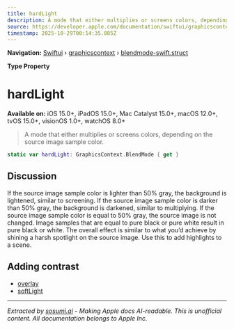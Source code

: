 ```yaml
---
title: hardLight
description: A mode that either multiplies or screens colors, depending on the source image sample color.
source: https://developer.apple.com/documentation/swiftui/graphicscontext/blendmode-swift.struct/hardlight
timestamp: 2025-10-29T00:14:35.885Z
---
```


**Navigation:** [Swiftui](/documentation/swiftui) › [graphicscontext](/documentation/swiftui/graphicscontext) › [blendmode-swift.struct](/documentation/swiftui/graphicscontext/blendmode-swift.struct)

**Type Property**

# hardLight

**Available on:** iOS 15.0+, iPadOS 15.0+, Mac Catalyst 15.0+, macOS 12.0+, tvOS 15.0+, visionOS 1.0+, watchOS 8.0+

> A mode that either multiplies or screens colors, depending on the source image sample color.

```swift
static var hardLight: GraphicsContext.BlendMode { get }
```

## Discussion

If the source image sample color is lighter than 50% gray, the background is lightened, similar to screening. If the source image sample color is darker than 50% gray, the background is darkened, similar to multiplying. If the source image sample color is equal to 50% gray, the source image is not changed. Image samples that are equal to pure black or pure white result in pure black or white. The overall effect is similar to what you’d achieve by shining a harsh spotlight on the source image. Use this to add highlights to a scene.

## Adding contrast

- [overlay](/documentation/swiftui/graphicscontext/blendmode-swift.struct/overlay)
- [softLight](/documentation/swiftui/graphicscontext/blendmode-swift.struct/softlight)

---

*Extracted by [sosumi.ai](https://sosumi.ai) - Making Apple docs AI-readable.*
*This is unofficial content. All documentation belongs to Apple Inc.*
